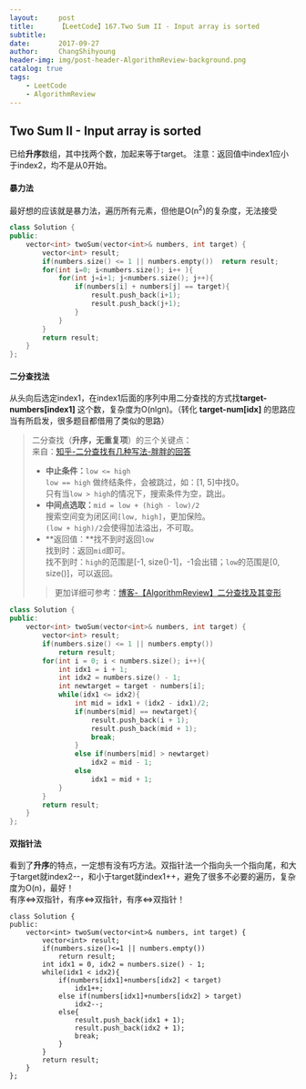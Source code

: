 ```yaml
---
layout:     post
title:      【LeetCode】167.Two Sum II - Input array is sorted
subtitle:   
date:       2017-09-27
author:     ChangShihyoung
header-img: img/post-header-AlgorithmReview-background.png
catalog: true
tags:
    - LeetCode
    - AlgorithmReview
---
```


## Two Sum II - Input array is sorted 
已给**升序**数组，其中找两个数，加起来等于target。 注意：返回值中index1应小于index2，均不是从0开始。 

#### 暴力法 
最好想的应该就是暴力法，遍历所有元素，但他是O(n<sup>2</sup>)的复杂度，无法接受  
```C++
class Solution {
public:
    vector<int> twoSum(vector<int>& numbers, int target) {
		vector<int> result;
        if(numbers.size() <= 1 || numbers.empty())  return result;
		for(int i=0; i<numbers.size(); i++ ){
			for(int j=i+1; j<numbers.size(); j++){
				if(numbers[i] + numbers[j] == target){
					result.push_back(i+1);
					result.push_back(j+1);
				}
			}
		}
		return result;	
    }
};
```

#### 二分查找法 
从头向后选定index1，在index1后面的序列中用二分查找的方式找**target-numbers[index1]** 这个数，复杂度为O(nlgn)。（转化 **target-num[idx]** 的思路应当有所启发，很多题目都借用了类似的思路）  
> 二分查找（**升序，无重复项**）的三个关键点：  
来自：[知乎-二分查找有几种写法-胖胖的回答](https://www.zhihu.com/question/36132386)  
> - **中止条件：**`low <= high`  
`low == high` 做终结条件，会被跳过，如：[1, 5]中找0。  
只有当`low > high`的情况下，搜索条件为空，跳出。  
> - **中间点选取：**`mid = low + (high - low)/2`  
搜索空间变为闭区间`[low, high]`，更加保险。  
`(low + high)/2`会使得加法溢出，不可取。  
> - **返回值：**找不到时返回`low`  
找到时：返回`mid`即可。  
找不到时：`high`的范围是[-1, size()-1]，-1会出错；`low`的范围是[0, size()]，可以返回。  
>> 更加详细可参考：[博客-【AlgorithmReview】二分查找及其变形](https://changshihyoung.github.io/2017/09/27/AlgorithmReview-%E4%BA%8C%E5%88%86%E6%9F%A5%E6%89%BE%E5%8F%8A%E5%85%B6%E5%8F%98%E5%BD%A2/)  

```C++
class Solution {
public:
    vector<int> twoSum(vector<int>& numbers, int target) {
		vector<int> result;
        if(numbers.size() <= 1 || numbers.empty())
			return result;
		for(int i = 0; i < numbers.size(); i++){
			int idx1 = i + 1; 
			int idx2 = numbers.size() - 1;
			int newtarget = target - numbers[i];
			while(idx1 <= idx2){
				int mid = idx1 + (idx2 - idx1)/2;
				if(numbers[mid] == newtarget){
					result.push_back(i + 1);
					result.push_back(mid + 1);
					break;
				}
				else if(numbers[mid] > newtarget)
					idx2 = mid - 1;
				else
					idx1 = mid + 1;					
			}
		}
		return result;
    }
};
```

#### 双指针法 
看到了**升序**的特点，一定想有没有巧方法。双指针法一个指向头一个指向尾，和大于target就index2--，和小于target就index1++，避免了很多不必要的遍历，复杂度为O(n)，最好！  
有序<=>双指针，有序<=>双指针，有序<=>双指针！  
```
class Solution {
public:
    vector<int> twoSum(vector<int>& numbers, int target) {
		vector<int> result;
        if(numbers.size()<=1 || numbers.empty())
			return result;
		int idx1 = 0, idx2 = numbers.size() - 1;
		while(idx1 < idx2){
			if(numbers[idx1]+numbers[idx2] < target)
				idx1++;
			else if(numbers[idx1]+numbers[idx2] > target)
				idx2--;
			else{
				result.push_back(idx1 + 1);
				result.push_back(idx2 + 1);
				break;
			}				
		}
		return result;	
    }
};
```
